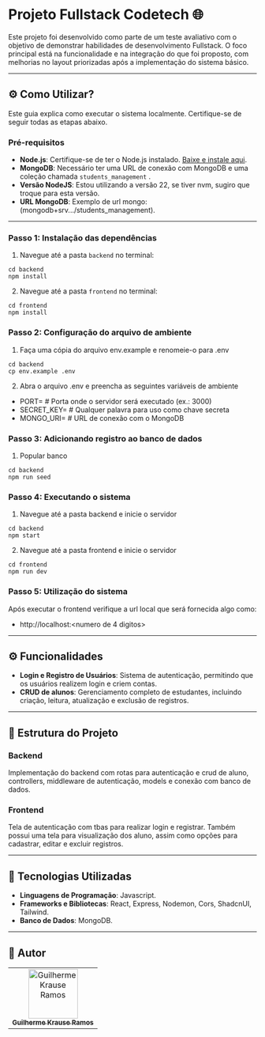 # Projeto Fullstack Codetech 🌐

Este projeto foi desenvolvido como parte de um teste avaliativo com o objetivo de demonstrar habilidades de desenvolvimento Fullstack. O foco principal está na funcionalidade e na integração do que foi proposto, com melhorias no layout priorizadas após a implementação do sistema básico.

---

## ⚙️ Como Utilizar?

Este guia explica como executar o sistema localmente. Certifique-se de seguir todas as etapas abaixo.

### Pré-requisitos

- **Node.js**: Certifique-se de ter o Node.js instalado. [Baixe e instale aqui](https://nodejs.org/).
- **MongoDB**: Necessário ter uma URL de conexão com MongoDB e uma coleção chamada `students_management` .
- **Versão NodeJS**: Estou utilizando a versão 22, se tiver nvm, sugiro que troque para esta versão.
- **URL MongoDB**: Exemplo de url mongo: (mongodb+srv.../students_management).

---

### Passo 1: Instalação das dependências

1. Navegue até a pasta `backend` no terminal:
```
cd backend
npm install
```

2. Navegue até a pasta `frontend` no terminal:
```
cd frontend
npm install
```

### Passo 2: Configuração do arquivo de ambiente

1. Faça uma cópia do arquivo env.example e renomeie-o para .env
```
cd backend
cp env.example .env
```

2. Abra o arquivo .env e preencha as seguintes variáveis de ambiente

- PORT= # Porta onde o servidor será executado (ex.: 3000)
- SECRET_KEY= # Qualquer palavra para uso como chave secreta
- MONGO_URI= # URL de conexão com o MongoDB

### Passo 3: Adicionando registro ao banco de dados

1. Popular banco
```
cd backend
npm run seed
```

### Passo 4: Executando o sistema

1. Navegue até a pasta backend e inicie o servidor
```
cd backend
npm start
```

2. Navegue até a pasta frontend e inicie o servidor
```
cd frontend
npm run dev
```

### Passo 5: Utilização do sistema

Após executar o frontend verifique a url local que será fornecida algo como:

- http://localhost:<numero de 4 digitos>
---

## ⚙️ Funcionalidades

- **Login e Registro de Usuários**: Sistema de autenticação, permitindo que os usuários realizem login e criem contas.
- **CRUD de alunos**: Gerenciamento completo de estudantes, incluindo criação, leitura, atualização e exclusão de registros.

---

## 🚀 Estrutura do Projeto

### **Backend**
Implementação do backend com rotas para autenticação e crud de aluno, controllers, middleware de autenticação, models e conexão com banco de dados.

### **Frontend**
Tela de autenticação com tbas para realizar login e registrar. Também possui uma tela para visualização dos aluno, assim como opções para cadastrar, editar e excluir registros.

---

## 🔧 Tecnologias Utilizadas

- **Linguagens de Programação**: Javascript.
- **Frameworks e Bibliotecas**: React, Express, Nodemon, Cors, ShadcnUI, Tailwind.
- **Banco de Dados**: MongoDB.

---

## 👥 Autor

<table>
  <tr>
    <td align="center">
      <a href="https://github.com/GuiKrause">
        <img src="https://avatars.githubusercontent.com/u/134097567?v=4" width="100px;" alt="Guilherme Krause Ramos"/>
        <br/>
        <sub><b>Guilherme Krause Ramos</b></sub>
      </a>
    </td>
  </tr>
</table>
